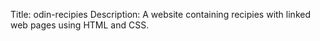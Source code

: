 Title: odin-recipies
Description: A website containing recipies with linked web pages using HTML and CSS.
